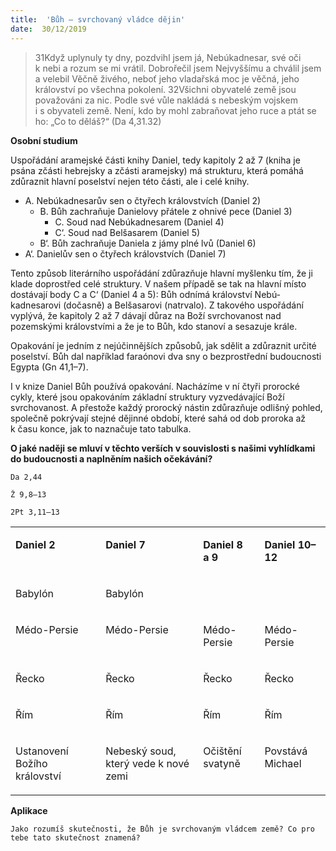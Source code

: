 ```yaml
---
title:  'Bůh – svrchovaný vládce dějin'
date:  30/12/2019
---
```


> <p></p>
> 31Když uplynuly ty dny, pozdvihl jsem já, Nebúkadnesar, své oči k nebi a rozum se mi vrátil. Dobrořečil jsem Nejvyššímu a chválil jsem a velebil Věčně živého, neboť jeho vladařská moc je věčná, jeho království po všechna pokolení. 32Všichni obyvatelé země jsou považováni za nic. Podle své vůle nakládá s nebeským vojskem i s obyvateli země. Není, kdo by mohl zabraňovat jeho ruce a ptát se ho: „Co to děláš?“ (Da 4,31.32)

**Osobní studium**

Uspořádání aramejské části knihy Daniel, tedy kapitoly 2 až 7 (kniha je psána zčásti hebrejsky a zčásti aramejsky) má strukturu, která pomáhá zdůraznit hlavní poselství nejen této části, ale i celé knihy.

- A. 	Nebúkadnesarův sen o čtyřech královstvích (Daniel 2)
    - B.	Bůh zachraňuje Danielovy přátele z ohnivé pece (Daniel 3)
        - C.	Soud nad Nebúkadnesarem (Daniel 4)
        - C‘.	Soud nad Belšasarem (Daniel 5)
    - B‘.	Bůh zachraňuje Daniela z jámy plné lvů (Daniel 6)
- A‘.	Danielův sen o čtyřech královstvích (Daniel 7)

Tento způsob literárního uspořádání zdůrazňuje hlavní myšlenku tím, že ji klade doprostřed celé struktury. V našem případě se tak na hlavní místo dostávají body C a C‘ (Daniel 4 a 5): Bůh odnímá království Nebú­kadnesarovi (dočasně) a Belšasarovi (natrvalo). Z takového uspořádání vyplývá, že kapitoly 2 až 7 dávají důraz na Boží svrchovanost nad pozemskými královstvími a že je to Bůh, kdo stanoví a sesazuje krále.

Opakování je jedním z nejúčinnějších způsobů, jak sdělit a zdůraznit určité poselství. Bůh dal například faraónovi dva sny o bezprostřední budoucnosti Egypta (Gn 41,1–7).

I v knize Daniel Bůh používá opakování. Nacházíme v ní čtyři prorocké cykly, které jsou opakováním základní struktury vyzvedávající Boží svrchovanost. A přestože každý prorocký nástin zdůrazňuje odlišný pohled, společně pokrývají stejné dějinné období, které sahá od dob proroka až k času konce, jak to naznačuje tato tabulka.

**O jaké naději se mluví v těchto verších v souvislosti s našimi vyhlídkami do budoucnosti a naplněním našich očekávání?**

`Da 2,44`

`Ž 9,8–13`

`2Pt 3,11–13`

<table class="t1" cellspacing="0" cellpadding="0">
<tbody>
<tr>
<td class="td1" valign="top">
<p class="p1"><strong>Daniel 2</strong></p>
</td>
<td class="td1" valign="top">
<p class="p1"><strong>Daniel 7</strong></p>
</td>
<td class="td1" valign="top">
<p class="p1"><strong>Daniel 8 a&nbsp;9</strong></p>
</td>
<td class="td1" valign="top">
<p class="p1"><strong>Daniel 10&ndash;12</strong></p>
</td>
</tr>
<tr>
<td class="td2" valign="top">
<p class="p1">Babyl&oacute;n</p>
</td>
<td class="td2" valign="top">
<p class="p1">Babyl&oacute;n</p>
</td>
<td class="td2" valign="top">
<p class="p1">&nbsp;</p>
</td>
<td class="td2" valign="top">
<p class="p1">&nbsp;</p>
</td>
</tr>
<tr>
<td class="td3" valign="top">
<p class="p1">M&eacute;do-Persie</p>
</td>
<td class="td3" valign="top">
<p class="p1">M&eacute;do-Persie</p>
</td>
<td class="td3" valign="top">
<p class="p1">M&eacute;do-Persie</p>
</td>
<td class="td3" valign="top">
<p class="p1">M&eacute;do-Persie</p>
</td>
</tr>
<tr>
<td class="td3" valign="top">
<p class="p1">Řecko</p>
</td>
<td class="td3" valign="top">
<p class="p1">Řecko</p>
</td>
<td class="td3" valign="top">
<p class="p1">Řecko</p>
</td>
<td class="td3" valign="top">
<p class="p1">Řecko</p>
</td>
</tr>
<tr>
<td class="td3" valign="top">
<p class="p1">Ř&iacute;m</p>
</td>
<td class="td3" valign="top">
<p class="p1">Ř&iacute;m</p>
</td>
<td class="td3" valign="top">
<p class="p1">Ř&iacute;m</p>
</td>
<td class="td3" valign="top">
<p class="p1">Ř&iacute;m</p>
</td>
</tr>
<tr>
<td class="td4" valign="top">
<p class="p1">Ustanoven&iacute; Bož&iacute;ho kr&aacute;lovstv&iacute;</p>
</td>
<td class="td4" valign="top">
<p class="p1">Nebesk&yacute; soud, kter&yacute; vede k&nbsp;nov&eacute; zemi</p>
</td>
<td class="td4" valign="top">
<p class="p1">Oči&scaron;těn&iacute; svatyně</p>
</td>
<td class="td4" valign="top">
<p class="p1">Povst&aacute;v&aacute; Michael</p>
</td>
</tr>
</tbody>
</table>

**Aplikace**

`Jako rozumíš skutečnosti, že Bůh je svrchovaným vládcem země? Co pro tebe tato skutečnost znamená?`